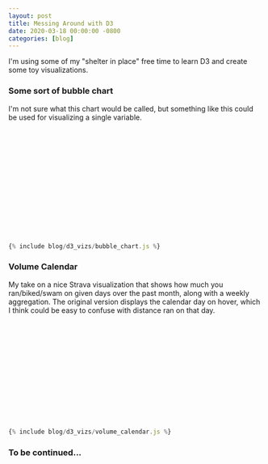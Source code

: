 ```yaml
---
layout: post
title: Messing Around with D3
date: 2020-03-18 00:00:00 -0800
categories: [blog]
---
```


I'm using some of my "shelter in place" free time to learn D3 and create some toy visualizations.

<!--excerpt-->

<script src="https://d3js.org/d3.v4.min.js"></script>
<script src="//d3js.org/d3-scale-chromatic.v0.3.min.js"></script>

### Some sort of bubble chart

I'm not sure what this chart would be called, but something like this could be used for visualizing a single variable.

<div id="bubble-chart" style="display:flex; justify-content:center; margin:20px;">
  <svg width="200" height="200"></svg>
</div>

<script>
// extra curly braces for scoping variables
{ {% include blog/d3_vizs/bubble_chart.js %} }
</script>

```js
{% include blog/d3_vizs/bubble_chart.js %}
```

### Volume Calendar

My take on a nice Strava visualization that shows how much you ran/biked/swam on given days over the past month, along with a weekly aggregation.
The original version displays the calendar day on hover, which I think could be easy to confuse with distance ran on that day.

<div id="volume-calendar" style="display:flex; justify-content:center; margin:20px;">
  <svg width="500" height="200"></svg>
</div>

<script>
{ {% include blog/d3_vizs/volume_calendar.js %} }
</script>

```js
{% include blog/d3_vizs/volume_calendar.js %}
```

### To be continued...
